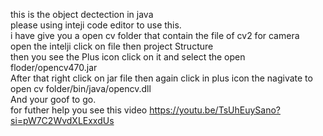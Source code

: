 this is the object dectection in java 
<br>
please using inteji code editor to use this.
<br>
i have give you a open cv folder that contain the file of cv2 for camera 
<br>
open the intelji click on file then project Structure 
<br>
then you see the Plus icon click on it and select the open floder/opencv470.jar
<br>
After that right click on jar file then again click in plus icon the nagivate to open cv folder/bin/java/opencv.dll
<br>
And your goof to go.
<br>
for futher help you see this video https://youtu.be/TsUhEuySano?si=pW7C2WvdXLExxdUs
